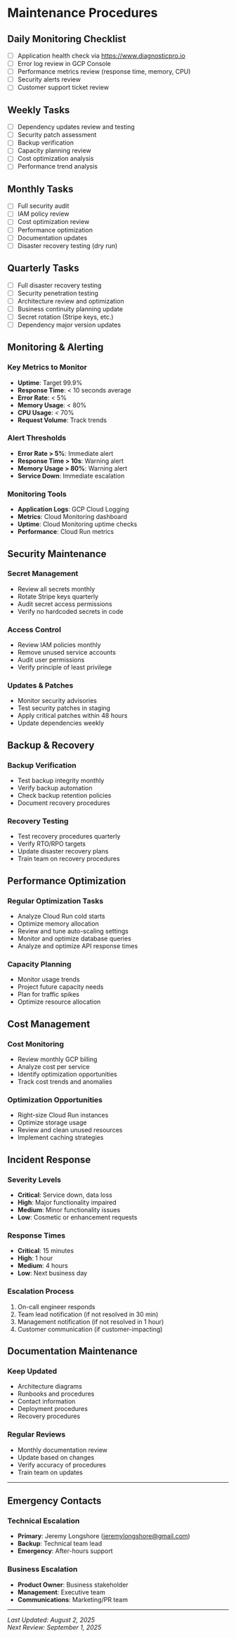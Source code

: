 # Maintenance Procedures

## Daily Monitoring Checklist
- [ ] Application health check via https://www.diagnosticpro.io
- [ ] Error log review in GCP Console
- [ ] Performance metrics review (response time, memory, CPU)
- [ ] Security alerts review
- [ ] Customer support ticket review

## Weekly Tasks
- [ ] Dependency updates review and testing
- [ ] Security patch assessment
- [ ] Backup verification
- [ ] Capacity planning review
- [ ] Cost optimization analysis
- [ ] Performance trend analysis

## Monthly Tasks
- [ ] Full security audit
- [ ] IAM policy review
- [ ] Cost optimization review
- [ ] Performance optimization
- [ ] Documentation updates
- [ ] Disaster recovery testing (dry run)

## Quarterly Tasks
- [ ] Full disaster recovery testing
- [ ] Security penetration testing
- [ ] Architecture review and optimization
- [ ] Business continuity planning update
- [ ] Secret rotation (Stripe keys, etc.)
- [ ] Dependency major version updates

## Monitoring & Alerting

### Key Metrics to Monitor
- **Uptime**: Target 99.9%
- **Response Time**: < 10 seconds average
- **Error Rate**: < 5%
- **Memory Usage**: < 80%
- **CPU Usage**: < 70%
- **Request Volume**: Track trends

### Alert Thresholds
- **Error Rate > 5%**: Immediate alert
- **Response Time > 10s**: Warning alert
- **Memory Usage > 80%**: Warning alert
- **Service Down**: Immediate escalation

### Monitoring Tools
- **Application Logs**: GCP Cloud Logging
- **Metrics**: Cloud Monitoring dashboard
- **Uptime**: Cloud Monitoring uptime checks
- **Performance**: Cloud Run metrics

## Security Maintenance

### Secret Management
- Review all secrets monthly
- Rotate Stripe keys quarterly
- Audit secret access permissions
- Verify no hardcoded secrets in code

### Access Control
- Review IAM policies monthly
- Remove unused service accounts
- Audit user permissions
- Verify principle of least privilege

### Updates & Patches
- Monitor security advisories
- Test security patches in staging
- Apply critical patches within 48 hours
- Update dependencies weekly

## Backup & Recovery

### Backup Verification
- Test backup integrity monthly
- Verify backup automation
- Check backup retention policies
- Document recovery procedures

### Recovery Testing
- Test recovery procedures quarterly
- Verify RTO/RPO targets
- Update disaster recovery plans
- Train team on recovery procedures

## Performance Optimization

### Regular Optimization Tasks
- Analyze Cloud Run cold starts
- Optimize memory allocation
- Review and tune auto-scaling settings
- Monitor and optimize database queries
- Analyze and optimize API response times

### Capacity Planning
- Monitor usage trends
- Project future capacity needs
- Plan for traffic spikes
- Optimize resource allocation

## Cost Management

### Cost Monitoring
- Review monthly GCP billing
- Analyze cost per service
- Identify optimization opportunities
- Track cost trends and anomalies

### Optimization Opportunities
- Right-size Cloud Run instances
- Optimize storage usage
- Review and clean unused resources
- Implement caching strategies

## Incident Response

### Severity Levels
- **Critical**: Service down, data loss
- **High**: Major functionality impaired
- **Medium**: Minor functionality issues
- **Low**: Cosmetic or enhancement requests

### Response Times
- **Critical**: 15 minutes
- **High**: 1 hour
- **Medium**: 4 hours
- **Low**: Next business day

### Escalation Process
1. On-call engineer responds
2. Team lead notification (if not resolved in 30 min)
3. Management notification (if not resolved in 1 hour)
4. Customer communication (if customer-impacting)

## Documentation Maintenance

### Keep Updated
- Architecture diagrams
- Runbooks and procedures
- Contact information
- Deployment procedures
- Recovery procedures

### Regular Reviews
- Monthly documentation review
- Update based on changes
- Verify accuracy of procedures
- Train team on updates

---

## Emergency Contacts

### Technical Escalation
- **Primary**: Jeremy Longshore (jeremylongshore@gmail.com)
- **Backup**: Technical team lead
- **Emergency**: After-hours support

### Business Escalation
- **Product Owner**: Business stakeholder
- **Management**: Executive team
- **Communications**: Marketing/PR team

---

*Last Updated: August 2, 2025*  
*Next Review: September 1, 2025*